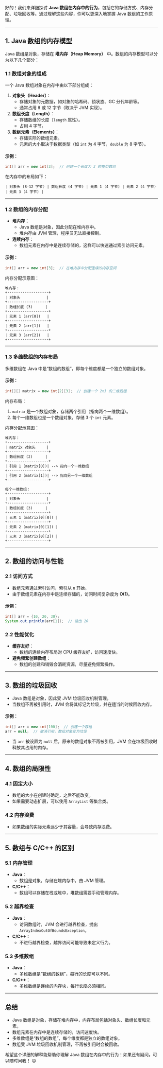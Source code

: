 好的！我们来详细探讨 **Java 数组在内存中的行为**，包括它的存储方式、内存分配、垃圾回收等。通过理解这些内容，你可以更深入地掌握 Java 数组的工作原理。

---

## **1. Java 数组的内存模型**
Java 数组是对象，存储在 **堆内存（Heap Memory）** 中。数组的内存模型可以分为以下几个部分：

### **1.1 数组对象的组成**
一个 Java 数组对象在内存中由以下部分组成：
1. **对象头（Header）**：
   - 存储对象的元数据，如对象的哈希码、锁状态、GC 分代年龄等。
   - 通常占用 8 或 12 字节（取决于 JVM 实现）。
2. **数组长度（Length）**：
   - 存储数组的长度（`length` 属性）。
   - 占用 4 字节。
3. **数组元素（Elements）**：
   - 存储实际的数组元素。
   - 元素的大小取决于数据类型（如 `int` 为 4 字节，`double` 为 8 字节）。

#### 示例：
```java
int[] arr = new int[3];  // 创建一个长度为 3 的整型数组
```
在内存中的布局如下：
```
| 对象头 (8-12 字节) | 数组长度 (4 字节) | 元素 1 (4 字节) | 元素 2 (4 字节) | 元素 3 (4 字节) |
```

---

### **1.2 数组的内存分配**
- **堆内存**：
  - Java 数组是对象，因此分配在堆内存中。
  - 堆内存由 JVM 管理，程序员无法直接控制。
- **连续内存**：
  - 数组元素在内存中是连续存储的，这样可以快速通过索引访问元素。

#### 示例：
```java
int[] arr = new int[3];  // 在堆内存中分配连续的内存空间
```
内存分配示意图：
```
堆内存：
+-------------------+
| 对象头            |
+-------------------+
| 数组长度 (3)      |
+-------------------+
| 元素 1 (arr[0])   |
+-------------------+
| 元素 2 (arr[1])   |
+-------------------+
| 元素 3 (arr[2])   |
+-------------------+
```

---

### **1.3 多维数组的内存布局**
多维数组在 Java 中是“数组的数组”，即每个维度都是一个独立的数组对象。

#### 示例：
```java
int[][] matrix = new int[2][3];  // 创建一个 2x3 的二维数组
```
内存布局：
1. `matrix` 是一个数组对象，存储两个引用（指向两个一维数组）。
2. 每个一维数组也是一个数组对象，存储 3 个 `int` 元素。

内存分配示意图：
```
堆内存：
+-------------------+
| matrix 对象头     |
+-------------------+
| 数组长度 (2)      |
+-------------------+
| 引用 1 (matrix[0])| --> 指向一个一维数组
+-------------------+
| 引用 2 (matrix[1])| --> 指向另一个一维数组
+-------------------+

每个一维数组：
+-------------------+
| 对象头            |
+-------------------+
| 数组长度 (3)      |
+-------------------+
| 元素 1 (matrix[0][0]) |
+-------------------+
| 元素 2 (matrix[0][1]) |
+-------------------+
| 元素 3 (matrix[0][2]) |
+-------------------+
```

---

## **2. 数组的访问与性能**
### **2.1 访问方式**
- 数组元素通过索引访问，索引从 `0` 开始。
- 由于数组元素在内存中是连续存储的，访问时间复杂度为 **O(1)**。

#### 示例：
```java
int[] arr = {10, 20, 30};
System.out.println(arr[1]);  // 输出 20
```

### **2.2 性能优化**
- **缓存友好**：
  - 数组的连续内存布局对 CPU 缓存友好，访问速度快。
- **避免频繁创建数组**：
  - 数组的创建和销毁会消耗资源，尽量避免频繁操作。

---

## **3. 数组的垃圾回收**
- Java 数组是对象，因此受 JVM 垃圾回收机制管理。
- 当数组不再被引用时，JVM 会将其标记为垃圾，并在适当的时候回收内存。

#### 示例：
```java
int[] arr = new int[100];  // 创建一个数组
arr = null;  // 取消引用，数组对象变为垃圾
```
- 当 `arr` 被设置为 `null` 后，原来的数组对象不再被引用，JVM 会在垃圾回收时释放其占用的内存。

---

## **4. 数组的局限性**
### **4.1 固定大小**
- 数组的大小在创建时确定，之后不能改变。
- 如果需要动态扩展，可以使用 `ArrayList` 等集合类。

### **4.2 内存浪费**
- 如果数组的实际元素远少于其容量，会导致内存浪费。

---

## **5. 数组与 C/C++ 的区别**
### **5.1 内存管理**
- **Java**：
  - 数组是对象，存储在堆内存中，由 JVM 管理。
- **C/C++**：
  - 数组可以存储在栈或堆中，堆数组需要手动管理内存。

### **5.2 越界检查**
- **Java**：
  - 访问数组时，JVM 会进行越界检查，抛出 `ArrayIndexOutOfBoundsException`。
- **C/C++**：
  - 不进行越界检查，越界访问可能导致未定义行为。

### **5.3 多维数组**
- **Java**：
  - 多维数组是“数组的数组”，每行的长度可以不同。
- **C/C++**：
  - 多维数组是连续的内存块，每行长度必须相同。

---

## **总结**
- Java 数组是对象，存储在堆内存中，内存布局包括对象头、数组长度和元素。
- 数组元素在内存中是连续存储的，访问速度快。
- 多维数组是“数组的数组”，每个维度都是独立的数组对象。
- 数组受 JVM 垃圾回收机制管理，不再被引用时会被回收。

希望这个详细的解释能帮助你理解 Java 数组在内存中的行为！如果还有疑问，可以随时问我！ 😊